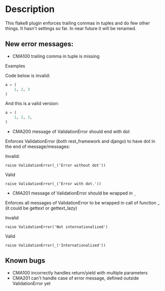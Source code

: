 # Description

This flake8 plugin enforces trailing commas in tuples and do few
other things. It hasn't settings so far. In near future it will be
renamed.

## New error messages:

* CMA100 trailing comma in tuple is missing

Examples

Code below is invalid:
```python
a = (
    1, 2, 3
)
```

And this is a valid version:
```python
a = (
    1, 2, 3,
)
```

* CMA200 message of ValidationError should end with dot

Enforces ValidationError (both rest_framework and django) to have
dot in the end of message/messages:

Invalid:
```
raise ValidationError(_('Error without dot'))
```

Valid
```
raise ValidationError(_('Error with dot.'))
```

* CMA201 message of ValidationError should be wrapped in `_`

Enforces all messages of ValidationError to be wrapped in call of function _ (it could be gettext or gettext_lazy)

Invalid
```
raise ValidationError('Not internationalized')
```

Valid
```
raise ValidationError(_('Internationalized'))
```

## Known bugs

* CMA100 incorrectly handles return/yield with multiple parameters
* CMA201 can't handle case of error message, defined outside ValidationError yet

